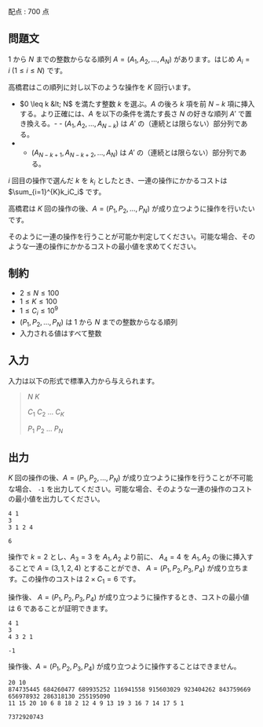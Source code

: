 配点 : $700$ 点

## 問題文

$1$ から $N$ までの整数からなる順列 $A=(A_1,A_2,\dots,A_N)$ があります。はじめ $A_i=i\ (1\leq i \leq N)$ です。

高橋君はこの順列に対し以下のような操作を $K$ 回行います。

- $0 \leq k &lt; N$ を満たす整数 $k$ を選ぶ。$A$ の後ろ $k$ 項を前 $N-k$ 項に挿入する。より正確には、$A$ を以下の条件を満たす長さ $N$ の好きな順列 $A'$ で置き換える。-   - $(A_1,A_2,\dots,A_{N-k})$ は $A'$ の（連続とは限らない）部分列である。
-   - $(A_{N-k+1},A_{N-k+2},\dots,A_{N})$ は $A'$ の（連続とは限らない）部分列である。

$i$ 回目の操作で選んだ $k$ を $k_i$ としたとき、一連の操作にかかるコストは $\sum_{i=1}^{K}k_iC_i$ です。

高橋君は $K$ 回の操作の後、$A=(P_1,P_2,\dots,P_N)$ が成り立つように操作を行いたいです。

そのように一連の操作を行うことが可能か判定してください。可能な場合、そのような一連の操作にかかるコストの最小値を求めてください。

## 制約

- $2 \leq N \leq 100$
- $1 \leq K \leq 100$
- $1 \leq C_i \leq 10^9$
- $(P_1,P_2,\dots,P_N)$ は $1$ から $N$ までの整数からなる順列
- 入力される値はすべて整数

## 入力

入力は以下の形式で標準入力から与えられます。

> $N$ $K$
> 
> $C_1$ $C_2$ $\dots$ $C_K$
> 
> $P_1$ $P_2$ $\dots$ $P_N$

## 出力

$K$ 回の操作の後、$A=(P_1,P_2,\dots,P_N)$ が成り立つように操作を行うことが不可能な場合、 `-1` を出力してください。可能な場合、そのような一連の操作のコストの最小値を出力してください。

```input1
4 1
3
3 1 2 4
```

```output1
6
```

操作で $k=2$ とし、$A_3=3$ を $A_1,A_2$ より前に、 $A_4=4$ を $A_1,A_2$ の後に挿入することで $A=(3,1,2,4)$ とすることができ、 $A=(P_1,P_2,P_3,P_4)$ が成り立ちます。この操作のコストは $2 \times C_1 = 6$ です。

操作後、 $A=(P_1,P_2,P_3,P_4)$ が成り立つように操作するとき、コストの最小値は $6$ であることが証明できます。

```input2
4 1
3
4 3 2 1
```

```output2
-1
```

操作後、$A=(P_1,P_2,P_3,P_4)$ が成り立つように操作することはできません。

```input3
20 10
874735445 684260477 689935252 116941558 915603029 923404262 843759669 656978932 286318130 255195090
11 15 20 10 6 8 18 2 12 4 9 13 19 3 16 7 14 17 5 1
```

```output3
7372920743
```